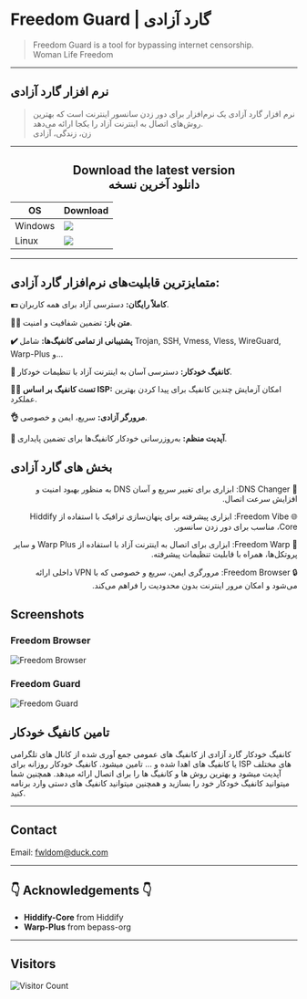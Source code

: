 # Freedom Guard | گارد آزادی

> Freedom Guard is a tool for bypassing internet censorship.<br> Woman Life Freedom

---

## نرم افزار گارد آزادی

> نرم افزار گارد آزادی یک نرم‌افزار برای دور زدن سانسور اینترنت است که بهترین روش‌های اتصال به اینترنت آزاد را یکجا ارائه می‌دهد.<br> زن، زندگی، آزادی

---

## <div align="center">Download the latest version <br> دانلود آخرین نسخه</div>

<div align=center>
<table>
    <thead align=center>
        <tr>
            <th>OS</th>
            <th>Download</th>
        </tr>
    </thead>
    <tbody align=left>
        <tr>
            <td>Windows</td>
            <td>
                <a href="https://github.com/Freedom-Guard/Freedom-Guard/releases/latest/download/freedom-guard-win.exe"><img src="https://img.shields.io/badge/Setup-x64-2d7d9a.svg?logo=windows"></a><br>
            </td>
        </tr>
        <tr>
            <td>Linux</td>
            <td>
                <a href="https://github.com/Freedom-Guard/Freedom-Guard/releases/latest/download/freedom-guard-linux.deb"><img src="https://img.shields.io/badge/deb-x64-f84e29.svg?logo=linux"> </a><br>
            </td>
        </tr>
    </tbody>
</table>
</div>

---

## متمایزترین قابلیت‌های نرم‌افزار گارد آزادی:

**💶 کاملاً رایگان:** دسترسی آزاد برای همه کاربران.

**😶‍🌫️ متن باز:** تضمین شفافیت و امنیت.

**✔️ پشتیبانی از تمامی کانفیگ‌ها:** شامل Trojan, SSH, Vmess, Vless, WireGuard, Warp-Plus و...

**🚀 کانفیگ خودکار:** دسترسی آسان به اینترنت آزاد با تنظیمات خودکار.

**👩‍💻 تست کانفیگ بر اساس ISP:** امکان آزمایش چندین کانفیگ برای پیدا کردن بهترین عملکرد.

**👌 مرورگر آزادی:** سریع، ایمن و خصوصی.

**🤖 آپدیت منظم:** به‌روزرسانی خودکار کانفیگ‌ها برای تضمین پایداری.

## بخش های گارد آزادی

<div dir="rtl" align="right">

<p dir="rtl">
  <span>📡 DNS Changer:</span> ابزاری برای تغییر سریع و آسان DNS به منظور بهبود امنیت و افزایش سرعت اتصال.
</p>

<p dir="rtl">
  <span>🌐 Freedom Vibe:</span> ابزاری پیشرفته برای پنهان‌سازی ترافیک با استفاده از Hiddify Core، مناسب برای دور زدن سانسور.
</p>

<p dir="rtl">
  <span>🚀 Freedom Warp:</span> ابزاری برای اتصال به اینترنت آزاد با استفاده از Warp Plus و سایر پروتکل‌ها، همراه با قابلیت تنظیمات پیشرفته.
</p>

<p dir="rtl">
  <span>🔒 Freedom Browser:</span> مرورگری ایمن، سریع و خصوصی که با VPN داخلی ارائه می‌شود و امکان مرور اینترنت بدون محدودیت را فراهم می‌کند.
</p>

</div>

## Screenshots

### Freedom Browser

![Freedom Browser](https://github.com/user-attachments/assets/a6c01de3-f214-45be-8dfc-c78ed43f0d40)

### Freedom Guard 

![Freedom Guard](https://github.com/user-attachments/assets/c0c8aac0-188a-4d0a-9bca-a36fff86af58)

## تامین کانفیگ خودکار

کانفیگ خودکار گارد آزادی از کانفیگ های عمومی جمع آوری شده از کانال های تلگرامی یا کانفیگ های اهدا شده و ... تامین میشود. کانفیگ خودکار روزانه برای ISP های مختلف آپدیت میشود و بهترین روش ها و کانفیگ ها را برای اتصال ارائه میدهد. همچنین شما میتوانید کانفیگ خودکار خود را بسازید و همچنین میتوانید کانفیگ های دستی وارد برنامه کنید.

---

## Contact

Email: [fwldom@duck.com](mailto:fwldom@duck.com)

---

## 👇 Acknowledgements 👇

-   **Hiddify-Core** from Hiddify<br>
-   **Warp-Plus** from bepass-org<br>

---

## Visitors

![Visitor Count](https://profile-counter.glitch.me/Freedom-Guard-Electron/count.svg)
